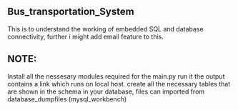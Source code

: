 Bus_transportation_System
---------------------------
This is to understand the working of embedded SQL and database connectivity, further i might add email feature to this.

NOTE: 
------------
Install all the nessesary modules required for the main.py
run it 
the output contains a link which runs on local host.
create all the necessary tables that are shown in the schema in your database, 
files can imported from database_dumpfiles (mysql_workbench)
